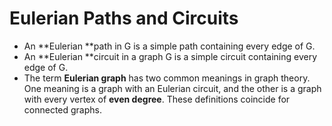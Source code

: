 # Eulerian Paths and Circuits

* An **Eulerian **path in G is a simple path containing every edge of G.
* An **Eulerian **circuit in a graph G is a simple circuit containing every edge of G.
* The term **Eulerian graph** has two common meanings in graph theory. One meaning is a graph with an Eulerian circuit, and the other is a graph with every vertex of **even degree**. These definitions coincide for connected graphs.
